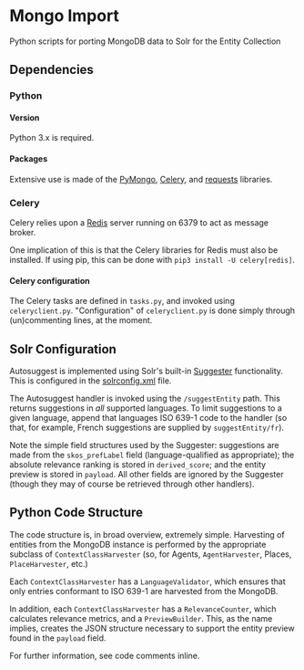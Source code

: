 # Mongo Import

Python scripts for porting MongoDB data to Solr for the Entity Collection

## Dependencies

### Python

#### Version

Python 3.x is required.

#### Packages

Extensive use is made of the [PyMongo](https://api.mongodb.com/python/current/), [Celery](http://www.celeryproject.org/), and [requests](http://docs.python-requests.org/en/master/) libraries.

### Celery

Celery relies upon a [Redis](http://redis.io) server running on 6379 to act as message broker.

One implication of this is that the Celery libraries for Redis must also be installed. If using pip, this can be done with `pip3 install -U celery[redis]`.

#### Celery configuration

The Celery tasks are defined in `tasks.py`, and invoked using `celeryclient.py`. "Configuration" of `celeryclient.py` is done simply through (un)commenting lines, at the moment.

## Solr Configuration

Autosuggest is implemented using Solr's built-in [Suggester](https://cwiki.apache.org/confluence/display/solr/Suggester) functionality. This is configured in the [solrconfig.xml](https://github.com/europeana/search/blob/master/autocomplete/conf/solrconfig.xml) file.

The Autosuggest handler is invoked using the `/suggestEntity` path. This returns suggestions in *all* supported languages. To limit suggestions to a given language, append that languages ISO 639-1 code to the handler (so that, for example, French suggestions are supplied by `suggestEntity/fr`).

Note the simple field structures used by the Suggester: suggestions are made from the `skos_prefLabel` field (language-qualified as appropriate); the absolute relevance ranking is stored in `derived_score`; and the entity preview is stored in `payload`. All other fields are ignored by the Suggester (though they may of course be retrieved through other handlers).

## Python Code Structure

The code structure is, in broad overview, extremely simple. Harvesting of entities from the MongoDB instance is performed by the appropriate subclass of `ContextClassHarvester` (so, for Agents, `AgentHarvester`, Places, `PlaceHarvester`, etc.)

Each `ContextClassHarvester` has a `LanguageValidator`, which ensures that only entries conformant to ISO 639-1 are harvested from the MongoDB.

In addition, each `ContextClassHarvester` has a `RelevanceCounter`, which calculates relevance metrics, and a `PreviewBuilder`. This, as the name implies, creates the JSON structure necessary to support the entity preview found in the `payload` field.

For further information, see code comments inline.



